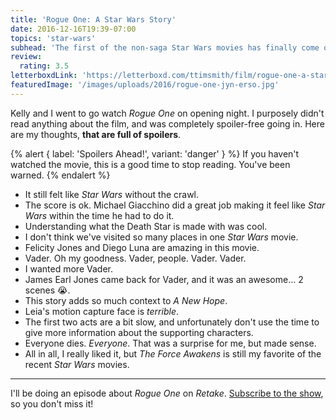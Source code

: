 ```yaml
---
title: 'Rogue One: A Star Wars Story'
date: 2016-12-16T19:39-07:00
topics: 'star-wars'
subhead: 'The first of the non-saga Star Wars movies has finally come out, and I really liked it'
review:
  rating: 3.5
letterboxdLink: 'https://letterboxd.com/ttimsmith/film/rogue-one-a-star-wars-story/'
featuredImage: '/images/uploads/2016/rogue-one-jyn-erso.jpg'
---
```

Kelly and I went to go watch _Rogue One_ on opening night. I purposely didn't read anything about the film, and was completely spoiler-free going in. Here are my thoughts, **that are full of spoilers**.

{% alert { label: 'Spoilers Ahead!', variant: 'danger' } %}
If you haven't watched the movie, this is a good time to stop reading. You've been warned.
{% endalert %}

- It still felt like _Star Wars_ without the crawl.
- The score is ok. Michael Giacchino did a great job making it feel like _Star Wars_ within the time he had to do it.
- Understanding what the Death Star is made with was cool.
- I don't think we've visited so many places in one _Star Wars_ movie.
- Felicity Jones and Diego Luna are amazing in this movie.
- Vader. Oh my goodness. Vader, people. Vader. Vader.
- I wanted more Vader.
- James Earl Jones came back for Vader, and it was an awesome… 2 scenes 😭.
- This story adds so much context to _A New Hope_.
- Leia's motion capture face is _terrible_.
- The first two acts are a bit slow, and unfortunately don't use the time to give more information about the supporting characters.
- Everyone dies. _Everyone_. That was a surprise for me, but made sense.
- All in all, I really liked it, but _The Force Awakens_ is still my favorite of the recent _Star Wars_ movies.

---

I'll be doing an episode about _Rogue One_ on _Retake_. [Subscribe to the show](https://nightowl.fm/retake), so you don't miss it!

